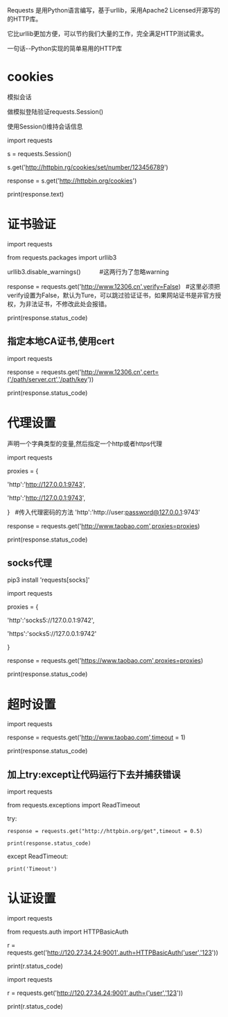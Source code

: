 Requests 是用Python语言编写，基于urllib，采用Apache2 Licensed开源写的的HTTP库。

它比urllib更加方便，可以节约我们大量的工作，完全满足HTTP测试需求。

一句话--Python实现的简单易用的HTTP库



# cookies

模拟会话

做模拟登陆验证requests.Session()

使用Session()维持会话信息

import requests

s = requests.Session()

s.get('http://httpbin.rg/cookies/set/number/123456789')

response = s.get('http://httpbin.org/cookies')

print(response.text)

# 证书验证

import requests

from requests.packages import urllib3

urllib3.disable_warnings()           #这两行为了忽略warning

response = requests.get('http://www.12306.cn',verify=False)   #这里必须把verify设置为False，默认为Ture，可以跳过验证证书，如果网站证书是非官方授权，为非法证书，不修改此处会报错。

print(response.status_code)


## 指定本地CA证书,使用cert
import requests

response = requests.get('http://www.12306.cn',cert=('/path/server.crt','/path/key'))

print(response.status_code)


# 代理设置
声明一个字典类型的变量,然后指定一个http或者https代理

import requests

proxies = {
    
   'http':'http://127.0.0.1:9743',
    
   'http':'http://127.0.0.1:9743',

}    #传入代理密码的方法 'http':'http://user:password@127.0.0.1:9743'

response = requests.get('http://www.taobao.com',proxies=proxies)

print(response.status_code)

## socks代理
pip3 install 'requests[socks]'

import requests

proxies = {

   'http':'socks5://127.0.0.1:9742',
   
   'https':'socks5://127.0.0.1:9742'
   
}

response = requests.get('https://www.taobao.com',proxies=proxies)

print(response.status_code)

# 超时设置
import requests

response = requests.get('http://www.taobao.com',timeout = 1)

print(response.status_code)

## 加上try:except让代码运行下去并捕获错误
import requests

from requests.exceptions import ReadTimeout

try:
    
    response = requests.get("http://httpbin.org/get",timeout = 0.5)
    
    print(response.status_code)
    
except ReadTimeout:
    
    print('Timeout')



# 认证设置

import requests

from requests.auth import HTTPBasicAuth

r = requests.get('http://120.27.34.24:9001'.auth=HTTPBasicAuth('user','123'))

print(r.status_code)



import requests

r = requests.get('http://120.27.34.24:9001',auth=('user','123'))

print(r.status_code)
